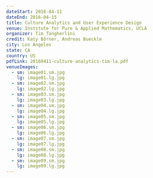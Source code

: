 ```yaml
---
dateStart: 2016-04-11
dateEnd: 2016-04-15
title: Culture Analytics and User Experience Design
venue: Institute for Pure & Applied Mathematics, UCLA
organizer: Tim Tangherlini
credit: Katy Börner, Andreas Bueckle
city: Los Angeles
state: CA
country: US
pdfLink: 20160411-culture-analytics-tim-la.pdf
venueImages:
  - sm: image01.sm.jpg
    lg: image01.lg.jpg
  - sm: image02.sm.jpg
    lg: image02.lg.jpg
  - sm: image03.sm.jpg
    lg: image03.lg.jpg
  - sm: image04.sm.jpg
    lg: image04.lg.jpg
  - sm: image05.sm.jpg
    lg: image05.lg.jpg
  - sm: image06.sm.jpg
    lg: image06.lg.jpg
  - sm: image07.sm.jpg
    lg: image07.lg.jpg
  - sm: image08.sm.jpg
    lg: image08.lg.jpg
  - sm: image09.sm.jpg
    lg: image09.lg.jpg
---
```

